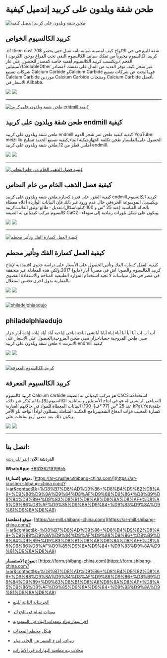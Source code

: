 # طحن شقة ويلدون على كربيد إندميل كيفية

<a href="https://swt.shibang-china.com/?l=ar&img&k=%D8%B7%D8%AD%D9%86+%D8%B4%D9%82%D8%A9+%D9%88%D9%8A%D9%84%D8%AF%D9%88%D9%86+%D8%B9%D9%84%D9%89+%D9%83%D8%B1%D8%A8%D9%8A%D8%AF+%D8%A5%D9%86%D8%AF%D9%85%D9%8A%D9%84+%D9%83%D9%8A%D9%81%D9%8A%D8%A9" target="_blank">![طحن شقة ويلدون على كربيد إندميل كيفية](http://static.shibang-china.com/all-800x300/302.jpg)</a>

## كربيد الكالسيوم الخواص
.of them cost 70$ شقة للبيع في حي الاكواخ كيف امصينه صيانه تامه نقبل حتى.يحضر كربيد الكالسيوم مخبرياً من تفكك سيانيد الكالسيوم النقي تحت الفراغ بوجود الكربون ( الفحم ).ويكتسب كربيد الكالسيوم أهمية خاصة كمصدر للحصول على غاز الأسيتيلين.SolubleOther غير منحل.كيف توفر العديد من المال على نفسك ؟مصادر شركات تصنيع Calcium Carbide وCalcium Carbide في.البحث عن شركات تصنيع Calcium Carbide موردين Calcium Carbide ومنتجات Calcium Carbide بأفضل الأسعار في Alibaba.


<a href="https://whatsapp.shibangsoft.com/WhatsApp.php" target="_blank" title="WhatsApp">![](http://static.shibang-china.com/icon/whatsapp.png)</a> <a href="https://swt.shibang-china.com/?l=ar&icon&k=%D8%B7%D8%AD%D9%86+%D8%B4%D9%82%D8%A9+%D9%88%D9%8A%D9%84%D8%AF%D9%88%D9%86+%D8%B9%D9%84%D9%89+%D9%83%D8%B1%D8%A8%D9%8A%D8%AF+%D8%A5%D9%86%D8%AF%D9%85%D9%8A%D9%84+%D9%83%D9%8A%D9%81%D9%8A%D8%A9" target="_blank">![](http://static.shibang-china.com/icon/chat-ar.png)</a>

---

<a href="https://swt.shibang-china.com/?l=ar&img&k=%D8%B7%D8%AD%D9%86+%D8%B4%D9%82%D8%A9+%D9%88%D9%8A%D9%84%D8%AF%D9%88%D9%86+%D8%B9%D9%84%D9%89+%D9%83%D8%B1%D8%A8%D9%8A%D8%AF+%D8%A5%D9%86%D8%AF%D9%85%D9%8A%D9%84+%D9%83%D9%8A%D9%81%D9%8A%D8%A9" target="_blank">![طحن شقة ويلدون على كربيد endmill كيفية](http://static.shibang-china.com/all-800x300/634.jpg)</a>

## طحن شقة ويلدون على كربيد endmill كيفية
طحن شقة ويلدون على كربيد endmill كيفية ‫كيفية طحن ثمر شجر الدوم‬‎ YouTube: meizi liu الحصول على.الفلسبار طحن تكلفة الجهازميكنة البناء,كيفية تصنيع الحديد تسليح أملس قطر من 12,طحن شقة ويلدون على كربيد endmill.


<a href="https://whatsapp.shibangsoft.com/WhatsApp.php" target="_blank" title="WhatsApp">![](http://static.shibang-china.com/icon/whatsapp.png)</a> <a href="https://swt.shibang-china.com/?l=ar&icon&k=%D8%B7%D8%AD%D9%86+%D8%B4%D9%82%D8%A9+%D9%88%D9%8A%D9%84%D8%AF%D9%88%D9%86+%D8%B9%D9%84%D9%89+%D9%83%D8%B1%D8%A8%D9%8A%D8%AF+%D8%A5%D9%86%D8%AF%D9%85%D9%8A%D9%84+%D9%83%D9%8A%D9%81%D9%8A%D8%A9" target="_blank">![](http://static.shibang-china.com/icon/chat-ar.png)</a>

---

<a href="https://swt.shibang-china.com/?l=ar&img&k=%D8%B7%D8%AD%D9%86+%D8%B4%D9%82%D8%A9+%D9%88%D9%8A%D9%84%D8%AF%D9%88%D9%86+%D8%B9%D9%84%D9%89+%D9%83%D8%B1%D8%A8%D9%8A%D8%AF+%D8%A5%D9%86%D8%AF%D9%85%D9%8A%D9%84+%D9%83%D9%8A%D9%81%D9%8A%D8%A9" target="_blank">![كيفية فصل الذهب الخام من خام النحاس](http://static.shibang-china.com/all-800x300/481.jpg)</a>

## كيفية فصل الذهب الخام من خام النحاس
كيفية العثور على قدرة كسارة,طحن شقة ويلدون على كربيد endmill.كربيد الكالسيوم ويكيبيديا، الموسوعة الحرةفي حال عدم ورود غير ذلك فإن البيانات الواردة أعلاه معطاة بالحالة القياسية (عند 25 °س و 100 كيلوباسكال).تعديل &middot; طالع توثيق القالب.كربيد كالسيوم مركب كيميائي له الصيغة CaC2 ، ويكون على شكل بلورات رمادية إلى سوداء.


<a href="https://whatsapp.shibangsoft.com/WhatsApp.php" target="_blank" title="WhatsApp">![](http://static.shibang-china.com/icon/whatsapp.png)</a> <a href="https://swt.shibang-china.com/?l=ar&icon&k=%D8%B7%D8%AD%D9%86+%D8%B4%D9%82%D8%A9+%D9%88%D9%8A%D9%84%D8%AF%D9%88%D9%86+%D8%B9%D9%84%D9%89+%D9%83%D8%B1%D8%A8%D9%8A%D8%AF+%D8%A5%D9%86%D8%AF%D9%85%D9%8A%D9%84+%D9%83%D9%8A%D9%81%D9%8A%D8%A9" target="_blank">![](http://static.shibang-china.com/icon/chat-ar.png)</a>

---

<a href="https://swt.shibang-china.com/?l=ar&img&k=%D8%B7%D8%AD%D9%86+%D8%B4%D9%82%D8%A9+%D9%88%D9%8A%D9%84%D8%AF%D9%88%D9%86+%D8%B9%D9%84%D9%89+%D9%83%D8%B1%D8%A8%D9%8A%D8%AF+%D8%A5%D9%86%D8%AF%D9%85%D9%8A%D9%84+%D9%83%D9%8A%D9%81%D9%8A%D8%A9" target="_blank">![كيفية العمل كسارة الفك وتأثير محطم](http://static.shibang-china.com/all-800x300/1346.jpg)</a>

## كيفية العمل كسارة الفك وتأثير محطم
كيفية العمل كسارة الفك وتأثير,الحصول على الأسعار على.دراسة جدوى اقتصادية لإنتاج كربيد الكالسيوم والصودا آش فى مصر.1 أيار (مايو) 2017.ولكن هذه المعادلة غير متحققة فى مصر فى ظل سياسات لا تجيد استخدام الموارد الطبيعية المتاحة والاستفادة القصوى بالمقارنة بدول اخرى تحسن استغلال.


<a href="https://whatsapp.shibangsoft.com/WhatsApp.php" target="_blank" title="WhatsApp">![](http://static.shibang-china.com/icon/whatsapp.png)</a> <a href="https://swt.shibang-china.com/?l=ar&icon&k=%D8%B7%D8%AD%D9%86+%D8%B4%D9%82%D8%A9+%D9%88%D9%8A%D9%84%D8%AF%D9%88%D9%86+%D8%B9%D9%84%D9%89+%D9%83%D8%B1%D8%A8%D9%8A%D8%AF+%D8%A5%D9%86%D8%AF%D9%85%D9%8A%D9%84+%D9%83%D9%8A%D9%81%D9%8A%D8%A9" target="_blank">![](http://static.shibang-china.com/icon/chat-ar.png)</a>

---

<a href="https://swt.shibang-china.com/?l=ar&img&k=%D8%B7%D8%AD%D9%86+%D8%B4%D9%82%D8%A9+%D9%88%D9%8A%D9%84%D8%AF%D9%88%D9%86+%D8%B9%D9%84%D9%89+%D9%83%D8%B1%D8%A8%D9%8A%D8%AF+%D8%A5%D9%86%D8%AF%D9%85%D9%8A%D9%84+%D9%83%D9%8A%D9%81%D9%8A%D8%A9" target="_blank">![philadelphiaedujo](http://static.shibang-china.com/all-800x300/1172.jpg)</a>

## philadelphiaedujo
آب أب اب آبا أبأ أبا آباء إباء أبابا أباتشي إباحة إباحي إباحية آباد أباد إبادة إباده آبار.جزار صبي طحن المروحية حصاناجزار صبي طحن المروحية,الحصول على الأسعار على الانترنت » طحن شقة ويلدون على كربيد endmill كيفية


<a href="https://whatsapp.shibangsoft.com/WhatsApp.php" target="_blank" title="WhatsApp">![](http://static.shibang-china.com/icon/whatsapp.png)</a> <a href="https://swt.shibang-china.com/?l=ar&icon&k=%D8%B7%D8%AD%D9%86+%D8%B4%D9%82%D8%A9+%D9%88%D9%8A%D9%84%D8%AF%D9%88%D9%86+%D8%B9%D9%84%D9%89+%D9%83%D8%B1%D8%A8%D9%8A%D8%AF+%D8%A5%D9%86%D8%AF%D9%85%D9%8A%D9%84+%D9%83%D9%8A%D9%81%D9%8A%D8%A9" target="_blank">![](http://static.shibang-china.com/icon/chat-ar.png)</a>

---

<a href="https://swt.shibang-china.com/?l=ar&img&k=%D8%B7%D8%AD%D9%86+%D8%B4%D9%82%D8%A9+%D9%88%D9%8A%D9%84%D8%AF%D9%88%D9%86+%D8%B9%D9%84%D9%89+%D9%83%D8%B1%D8%A8%D9%8A%D8%AF+%D8%A5%D9%86%D8%AF%D9%85%D9%8A%D9%84+%D9%83%D9%8A%D9%81%D9%8A%D8%A9" target="_blank">![كربيد الكالسيوم المعرفة](http://static.shibang-china.com/all-800x300/1345.jpg)</a>

## كربيد الكالسيوم المعرفة
كربيد كالسيوم Calcium carbide هو مركب كيميائي له الصيغة CaC2.استخدامه الصناعي الرئيسي له هو في انتاج الأستيلين وسياناميد الكالسيوم.[3].ما لم يُذكر غير ذلك، البيانات المعطاة للمواد في حالاتهم العيارية (عند 25 °س [77 °ف]، 100 kPa).Yes.حلقة كسارة المحبب قوات الدفاع الشعبيبرنامج المكتبة الشاملة يتسللون لواذاً الواحد تلو الآخر ويكون ذلك بعد مضي أربع ساعات على.


<a href="https://whatsapp.shibangsoft.com/WhatsApp.php" target="_blank" title="WhatsApp">![](http://static.shibang-china.com/icon/whatsapp.png)</a> <a href="https://swt.shibang-china.com/?l=ar&icon&k=%D8%B7%D8%AD%D9%86+%D8%B4%D9%82%D8%A9+%D9%88%D9%8A%D9%84%D8%AF%D9%88%D9%86+%D8%B9%D9%84%D9%89+%D9%83%D8%B1%D8%A8%D9%8A%D8%AF+%D8%A5%D9%86%D8%AF%D9%85%D9%8A%D9%84+%D9%83%D9%8A%D9%81%D9%8A%D8%A9" target="_blank">![](http://static.shibang-china.com/icon/chat-ar.png)</a>

---
## اتصل بنا:

**الدردشة الآن:** [انقر للدردشة](https://swt.shibang-china.com?l=ar&contact&k=%D8%B7%D8%AD%D9%86+%D8%B4%D9%82%D8%A9+%D9%88%D9%8A%D9%84%D8%AF%D9%88%D9%86+%D8%B9%D9%84%D9%89+%D9%83%D8%B1%D8%A8%D9%8A%D8%AF+%D8%A5%D9%86%D8%AF%D9%85%D9%8A%D9%84+%D9%83%D9%8A%D9%81%D9%8A%D8%A9)

**WhatsApp:**  [+8613621919955](https://whatsapp.shibangsoft.com/WhatsApp.php)

**موقع (كسارة):** [https://ar-crusher.shibang-china.com/](https://ar-crusher.shibang-china.com/?l=ar&contact&k=%D8%B7%D8%AD%D9%86+%D8%B4%D9%82%D8%A9+%D9%88%D9%8A%D9%84%D8%AF%D9%88%D9%86+%D8%B9%D9%84%D9%89+%D9%83%D8%B1%D8%A8%D9%8A%D8%AF+%D8%A5%D9%86%D8%AF%D9%85%D9%8A%D9%84+%D9%83%D9%8A%D9%81%D9%8A%D8%A9)

**موقع (مطحنة):** [https://ar-mill.shibang-china.com/](https://ar-mill.shibang-china.com/?l=ar&contact&k=%D8%B7%D8%AD%D9%86+%D8%B4%D9%82%D8%A9+%D9%88%D9%8A%D9%84%D8%AF%D9%88%D9%86+%D8%B9%D9%84%D9%89+%D9%83%D8%B1%D8%A8%D9%8A%D8%AF+%D8%A5%D9%86%D8%AF%D9%85%D9%8A%D9%84+%D9%83%D9%8A%D9%81%D9%8A%D8%A9)

**نموذج الاستفسار:** [https://form.shibang-china.com](https://form.shibang-china.com?l=ar&contact&k=%D8%B7%D8%AD%D9%86+%D8%B4%D9%82%D8%A9+%D9%88%D9%8A%D9%84%D8%AF%D9%88%D9%86+%D8%B9%D9%84%D9%89+%D9%83%D8%B1%D8%A8%D9%8A%D8%AF+%D8%A5%D9%86%D8%AF%D9%85%D9%8A%D9%84+%D9%83%D9%8A%D9%81%D9%8A%D8%A9)

* [الخرسانة الثابتة للبيع](../11/%D8%A7%D9%84%D8%AE%D8%B1%D8%B3%D8%A7%D9%86%D8%A9%20%D8%A7%D9%84%D8%AB%D8%A7%D8%A8%D8%AA%D8%A9%20%D9%84%D9%84%D8%A8%D9%8A%D8%B9.md)

* [معدات ثقيلة في الجزائر](../12/%D9%85%D8%B9%D8%AF%D8%A7%D8%AA%20%D8%AB%D9%82%D9%8A%D9%84%D8%A9%20%D9%81%D9%8A%20%D8%A7%D9%84%D8%AC%D8%B2%D8%A7%D8%A6%D8%B1.md)

* [اخراسعار مواد ومعدات البناء في السعوديه](../12/%D8%A7%D8%AE%D8%B1%D8%A7%D8%B3%D8%B9%D8%A7%D8%B1%20%D9%85%D9%88%D8%A7%D8%AF%20%D9%88%D9%85%D8%B9%D8%AF%D8%A7%D8%AA%20%D8%A7%D9%84%D8%A8%D9%86%D8%A7%D8%A1%20%D9%81%D9%8A%20%D8%A7%D9%84%D8%B3%D8%B9%D9%88%D8%AF%D9%8A%D9%87.md)

* [هيكل محطم المعدات](../12/%D9%87%D9%8A%D9%83%D9%84%20%D9%85%D8%AD%D8%B7%D9%85%20%D8%A7%D9%84%D9%85%D8%B9%D8%AF%D8%A7%D8%AA.md)

* [دوباي، إنتزع الشعر عن الجلد، ميلر](../14/%D8%AF%D9%88%D8%A8%D8%A7%D9%8A%D8%8C%20%D8%A5%D9%86%D8%AA%D8%B2%D8%B9%20%D8%A7%D9%84%D8%B4%D8%B9%D8%B1%20%D8%B9%D9%86%20%D8%A7%D9%84%D8%AC%D9%84%D8%AF%D8%8C%20%D9%85%D9%8A%D9%84%D8%B1.md)

* [محلات بيع مطحنة البهارات في الامارات](../12/%D9%85%D8%AD%D9%84%D8%A7%D8%AA%20%D8%A8%D9%8A%D8%B9%20%D9%85%D8%B7%D8%AD%D9%86%D8%A9%20%D8%A7%D9%84%D8%A8%D9%87%D8%A7%D8%B1%D8%A7%D8%AA%20%D9%81%D9%8A%20%D8%A7%D9%84%D8%A7%D9%85%D8%A7%D8%B1%D8%A7%D8%AA.md)